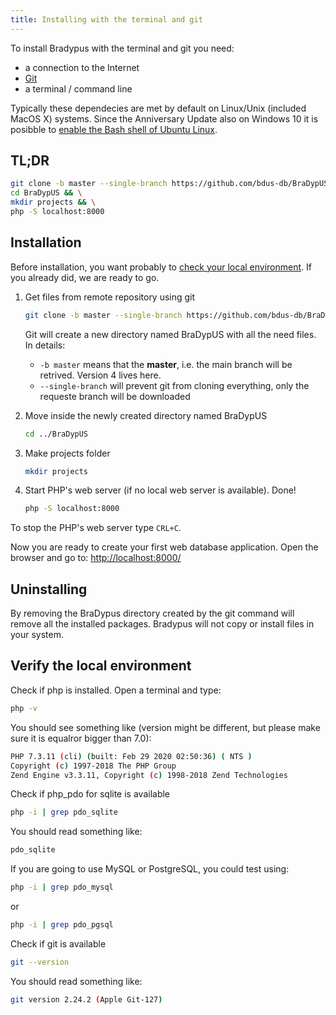 ```yaml
---
title: Installing with the terminal and git
---
```


To install Bradypus with the terminal and git you need:
- a connection to the Internet
- [Git](https://git-scm.com/)
- a terminal / command line

Typically these dependecies are met by default on 
Linux/Unix (included MacOS X) systems.
Since the Anniversary Update also on Windows 10 
it is posibble to 
[enable the Bash shell of Ubuntu Linux](https://stackoverflow.com/questions/36352627/how-to-enable-bash-in-windows-10-developer-preview).

## TL;DR

```bash
git clone -b master --single-branch https://github.com/bdus-db/BraDypUS.git && \
cd BraDypUS && \
mkdir projects && \
php -S localhost:8000
```

## Installation

Before installation, you want probably to [check your local environment](#verify-the-local-environment). 
If you already did, we are ready to go.

1. Get files from remote repository using git
    ```bash
    git clone -b master --single-branch https://github.com/bdus-db/BraDypUS.git
    ```
    Git will create a new directory named BraDypUS with all the need files. In details:
    - `-b master` means that the **master**, i.e. the main branch will be retrived. Version 4 lives here.
    - `--single-branch` will prevent git from cloning everything, only the requeste branch will be downloaded

2. Move inside the newly created directory named BraDypUS
    ```bash
    cd ../BraDypUS
    ```
3. Make projects folder
    ```bash
    mkdir projects
    ```

4. Start PHP's web server (if no local web server is available). Done!
    ```bash
    php -S localhost:8000
    ```
To stop the PHP's web server type `CRL+C`.

Now you are ready to create your first web database application. 
Open the browser and go to: 
[http://localhost:8000/](http://localhost:8000/)


## Uninstalling

By removing the BraDypus directory created by the git command will remove all the installed packages.
Bradypus will not copy or install files in your system.

## Verify the local environment

Check if php is installed. Open a terminal and type:

```bash
php -v
```

You should see something like (version might be different, 
but please make sure it is equalror bigger than 7.0):

```bash
PHP 7.3.11 (cli) (built: Feb 29 2020 02:50:36) ( NTS )
Copyright (c) 1997-2018 The PHP Group
Zend Engine v3.3.11, Copyright (c) 1998-2018 Zend Technologies
```

Check if php_pdo for sqlite is available
```bash
php -i | grep pdo_sqlite 
```

You should read something like:

```bash
pdo_sqlite
```

If you are going to use MySQL or PostgreSQL, you could test using:
```bash
php -i | grep pdo_mysql 
```
or 
```bash
php -i | grep pdo_pgsql 
```

Check if git is available
```bash
git --version
```

You should read something like:

```bash
git version 2.24.2 (Apple Git-127)
```